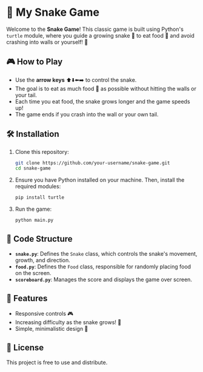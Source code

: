 # 🐍 My Snake Game

Welcome to the **Snake Game**! This classic game is built using Python's `turtle` module, where you guide a growing snake 🐍 to eat food 🍎 and avoid crashing into walls or yourself! 🧱

## 🎮 How to Play

- Use the **arrow keys** ⬆️⬇️⬅️➡️ to control the snake.
- The goal is to eat as much food 🍏 as possible without hitting the walls or your tail.
- Each time you eat food, the snake grows longer and the game speeds up!
- The game ends if you crash into the wall or your own tail.

## 🛠️ Installation

1. Clone this repository:
   ```bash
   git clone https://github.com/your-username/snake-game.git
   cd snake-game
   ```

2. Ensure you have Python installed on your machine. Then, install the required modules:
   ```bash
   pip install turtle
   ```

3. Run the game:
   ```bash
   python main.py
   ```

## 📂 Code Structure

- **`snake.py`**: Defines the `Snake` class, which controls the snake's movement, growth, and direction.
- **`food.py`**: Defines the `Food` class, responsible for randomly placing food on the screen.
- **`scoreboard.py`**: Manages the score and displays the game over screen.

## 🚀 Features

- Responsive controls 🎮
- Increasing difficulty as the snake grows! 🐍
- Simple, minimalistic design 🖤

## 📄 License

This project is free to use and distribute.
